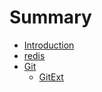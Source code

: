 # Summary

* [Introduction](README.md)
* [redis](Redis.md)
* [Git](git.md)
  * [GitExt](gitext.md)


